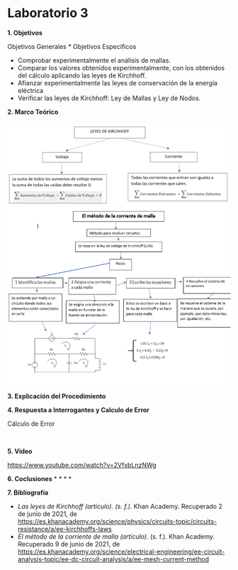 # Laboratorio 3

__1. Objetivos__

Objetivos Generales 
* 
Objetivos Específicos 
* Comprobar experimentalmente el análisis de mallas.
* Comparar los valores obtenidos experimentalmente, con los obtenidos del cálculo aplicando las leyes de Kirchhoff.
* Afianzar experimentalmente las leyes de conservación de la energía eléctrica
* Verificar las leyes de Kirchhoff: Ley de Mallas y Ley de Nodos.

__2. Marco Teórico__ 

![](https://github.com/ItzAdoc/Imagenes_L2/blob/main/Marco.PNG)
![](https://github.com/ItzAdoc/Imagenes_L2/blob/main/Marco2.PNG)

__3. Explicación del Procedimiento__




__4. Respuesta a Interrogantes y Calculo de Error__



Cálculo de Error

![]()

__5. Video__

https://www.youtube.com/watch?v=2VfxbLnzNWg

__6. Coclusiones__ 
* 
* 
* 
* 

__7. Bibliografía__
* *Las leyes de Kirchhoff (artículo). (s. f.).* Khan Academy. Recuperado 2 de junio de 2021, de https://es.khanacademy.org/science/physics/circuits-topic/circuits-resistance/a/ee-kirchhoffs-laws
*  *El método de la corriente de malla (artículo).* (s. f.). Khan Academy. Recuperado 9 de junio de 2021, de https://es.khanacademy.org/science/electrical-engineering/ee-circuit-analysis-topic/ee-dc-circuit-analysis/a/ee-mesh-current-method
